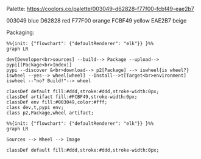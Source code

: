 Palette:
https://coolors.co/palette/003049-d62828-f77f00-fcbf49-eae2b7

003049  blue
D62828  red
F77F00  orange
FCBF49  yellow
EAE2B7  beige

Packaging:

```mermaid
%%{init: {"flowchart": {"defaultRenderer": "elk"}} }%%
graph LR

dev[Developer<br>sources] --build--> Package --upload--> pypi[(Package<br>Index)]
pypi --discover &<br>download--> p2[Package] --> iswheel{is wheel?} 
iswheel --yes--> wheel[wheel] --Install-->t[Target<br>environment]
iswheel --"no? Build!"--> wheel

classDef default fill:#ddd,stroke:#ddd,stroke-width:0px;
classDef artifact fill:#FCBF49,stroke-width:0px;
classDef env fill:#003049,color:#fff;
class dev,t,pypi env;
class p2,Package,wheel artifact;
```

```mermaid
%%{init: {"flowchart": {"defaultRenderer": "elk"}} }%%
graph LR

Sources --> Wheel --> Image

classDef default fill:#ddd,stroke:#ddd,stroke-width:0px;
```
